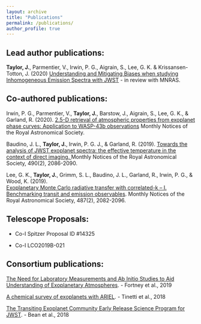 ```yaml
---
layout: archive
title: "Publications"
permalink: /publications/
author_profile: true
---
```


## Lead author publications:
**Taylor, J.**, Parmentier, V., Irwin, P. G., Aigrain, S., Lee, G. K. & Krissansen-Totton, J. (2020) <a href="https://arxiv.org/pdf/2002.00773">Understanding and Mitigating Biases when studying Inhomogeneous Emission Spectra with JWST</a> - in review with MNRAS.

## Co-authored publications:

Irwin, P. G., Parmentier, V., **Taylor, J.**, Barstow, J., Aigrain, S., Lee, G. K., & Garland, R. (2020). <a href="https://academic.oup.com/mnras/advance-article-abstract/doi/10.1093/mnras/staa238/5715917?redirectedFrom=fulltext">2.5-D retrieval of atmospheric properties from exoplanet phase curves: Application to WASP-43b observations</a> Monthly Notices of the Royal Astronomical Society.

Baudino, J. L., **Taylor, J.**, Irwin, P. G. J., & Garland, R. (2019). <a href="https://doi.org/10.1093/mnras/stz2764"> Towards the analysis of JWST exoplanet spectra: the effective temperature in the context of direct imaging. </a> Monthly Notices of the Royal Astronomical Society, 490(2), 2086-2090.

Lee, G. K., **Taylor, J.**, Grimm, S. L., Baudino, J. L., Garland, R., Irwin, P. G., & Wood, K. (2019).  
<a href="https://academic.oup.com/mnras/article-abstract/487/2/2082/5497934?redirectedFrom=fulltext">Exoplanetary Monte Carlo radiative transfer with correlated-k – I. Benchmarking transit and emission observables</a>. Monthly Notices of the Royal Astronomical Society, 487(2), 2082-2096.

## Telescope Proposals:
- Co-I Spitzer Proposal ID #14325

- Co-I LCO2019B-021

## Consortium publications:

<a href="http://arxiv.org/abs/1905.07064v1">The Need for Laboratory Measurements and Ab Initio Studies to Aid Understanding of Exoplanetary Atmospheres</a>. - Fortney et al., 2019

<a href="https://doi.org/10.1007/s10686-018-9598-x">A chemical survey of exoplanets with ARIEL</a>. - Tinetti et al., 2018

<a href="https://doi.org/10.1088/1538-3873/aadbf3">The Transiting Exoplanet Community Early Release Science Program for JWST</a>. - Bean et al., 2018
